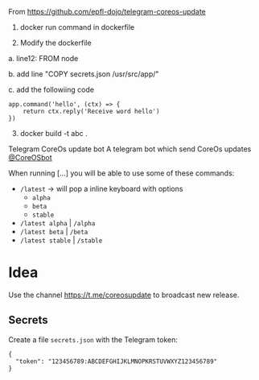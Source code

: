From https://github.com/epfl-dojo/telegram-coreos-update

1. docker run command in dockerfile

2. Modify the dockerfile

a. line12: FROM node

b. add line "COPY secrets.json /usr/src/app/"

c. add the followiing code
```
app.command('hello', (ctx) => {
    return ctx.reply('Receive word hello')
})
```
3. docker build -t abc .

Telegram CoreOs update bot
A telegram bot which send CoreOs updates [@CoreOSbot](https://t.me/CoreOSbot)

When running [...] you will be able to use some of these commands:
  * `/latest` → will pop a inline keyboard with options
    * `alpha`
    * `beta`
    * `stable`
  * `/latest alpha` | `/alpha`
  * `/latest beta` | `/beta`
  * `/latest stable` | `/stable`

# Idea
Use the channel https://t.me/coreosupdate to broadcast new release.

## Secrets
Create a file `secrets.json` with the Telegram token:
```
{           
  "token": "123456789:ABCDEFGHIJKLMNOPKRSTUVWXYZ123456789"
}
```
